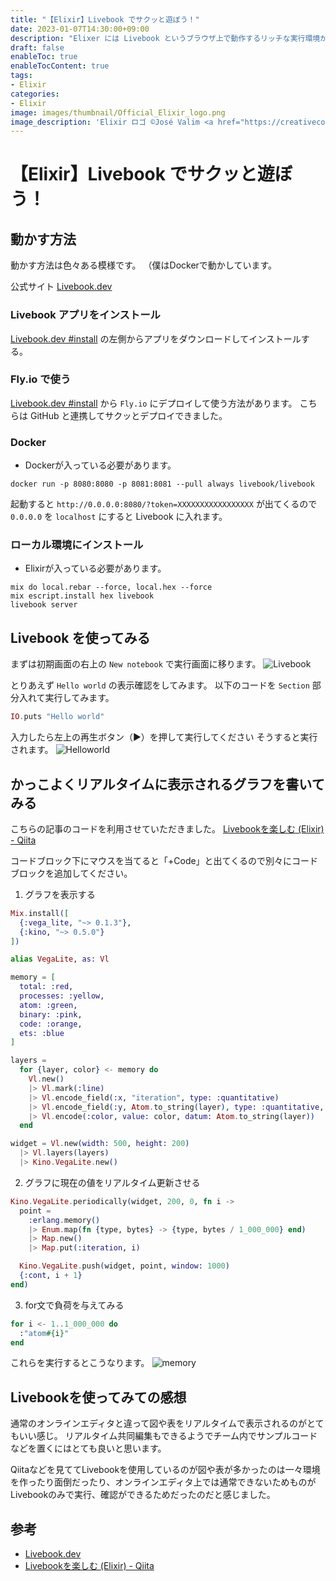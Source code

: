 ```yaml
---
title: "【Elixir】Livebook でサクッと遊ぼう！"
date: 2023-01-07T14:30:00+09:00
description: "Elixer には Livebook というブラウザ上で動作するリッチな実行環境があります。今回はそれを使ってみます。"
draft: false
enableToc: true
enableTocContent: true
tags: 
- Elixir
categories: 
- Elixir
image: images/thumbnail/Official_Elixir_logo.png
image_description: 'Elixir ロゴ ©José Valim <a href="https://creativecommons.org/licenses/by-sa/4.0" target="_blank" rel="nofollow noopener">CC 表示-継承 4.0</a>'
---
```


# 【Elixir】Livebook でサクッと遊ぼう！

## 動かす方法
動かす方法は色々ある模様です。
（僕はDockerで動かしています。

公式サイト <a href="https://livebook.dev/" target="_blank" rel="nofollow noopener">Livebook.dev</a>

### Livebook アプリをインストール
<a href="https://livebook.dev/#install" target="_blank" rel="nofollow noopener">Livebook.dev #install</a> の左側からアプリをダウンロードしてインストールする。

### Fly.io で使う
<a href="https://livebook.dev/#install" target="_blank" rel="nofollow noopener">Livebook.dev #install</a> から `Fly.io` にデプロイして使う方法があります。
こちらは GitHub と連携してサクッとデプロイできました。

### Docker
* Dockerが入っている必要があります。
```
docker run -p 8080:8080 -p 8081:8081 --pull always livebook/livebook
```

起動すると `http://0.0.0.0:8080/?token=XXXXXXXXXXXXXXXXX` が出てくるので `0.0.0.0` を `localhost` にすると Livebook に入れます。

### ローカル環境にインストール
* Elixirが入っている必要があります。
```
mix do local.rebar --force, local.hex --force
mix escript.install hex livebook
livebook server
```

## Livebook を使ってみる
まずは初期画面の右上の `New notebook` で実行画面に移ります。
![Livebook](/tech/2023/01/07/elixir-livebook/Livebook.png "Livebook") 

とりあえず `Hello world` の表示確認をしてみます。
以下のコードを `Section` 部分入れて実行してみます。
```exs
IO.puts "Hello world"
```

入力したら左上の再生ボタン（▶）を押して実行してください
そうすると実行されます。
![Helloworld](/tech/2023/01/07/elixir-livebook/Helloworld.png "Helloworld") 

## かっこよくリアルタイムに表示されるグラフを書いてみる
こちらの記事のコードを利用させていただきました。
<a href="https://qiita.com/torifukukaiou/items/223ad0fe1aa67a9fb151" target="_blank" rel="nofollow noopener">Livebookを楽しむ (Elixir) - Qiita</a>

コードブロック下にマウスを当てると「+Code」と出てくるので別々にコードブロックを追加してください。

1. グラフを表示する
```exs
Mix.install([
  {:vega_lite, "~> 0.1.3"},
  {:kino, "~> 0.5.0"}
])

alias VegaLite, as: Vl

memory = [
  total: :red,
  processes: :yellow,
  atom: :green,
  binary: :pink,
  code: :orange,
  ets: :blue
]

layers = 
  for {layer, color} <- memory do
    Vl.new()
    |> Vl.mark(:line)
    |> Vl.encode_field(:x, "iteration", type: :quantitative)
    |> Vl.encode_field(:y, Atom.to_string(layer), type: :quantitative, title: "Memory usage (MB)")
    |> Vl.encode(:color, value: color, datum: Atom.to_string(layer))
  end

widget = Vl.new(width: 500, height: 200)
  |> Vl.layers(layers)
  |> Kino.VegaLite.new()
```

2. グラフに現在の値をリアルタイム更新させる
```exs
Kino.VegaLite.periodically(widget, 200, 0, fn i ->
  point =
    :erlang.memory()
    |> Enum.map(fn {type, bytes} -> {type, bytes / 1_000_000} end)
    |> Map.new()
    |> Map.put(:iteration, i)

  Kino.VegaLite.push(widget, point, window: 1000)
  {:cont, i + 1}
end)
```

3. for文で負荷を与えてみる
```exs
for i <- 1..1_000_000 do
  :"atom#{i}"
end
```

これらを実行するとこうなります。
![memory](/tech/2023/01/07/elixir-livebook/memory.gif "memory") 

## Livebookを使ってみての感想
通常のオンラインエディタと違って図や表をリアルタイムで表示されるのがとてもいい感じ。
リアルタイム共同編集もできるようでチーム内でサンプルコードなどを置くにはとても良いと思います。

Qiitaなどを見ててLivebookを使用しているのが図や表が多かったのは一々環境を作ったり面倒だったり、オンラインエディタ上では通常できないためものがLivebookのみで実行、確認ができるためだったのだと感じました。

## 参考
* <a href="https://livebook.dev/" target="_blank" rel="nofollow noopener">Livebook.dev</a>
* <a href="https://qiita.com/torifukukaiou/items/223ad0fe1aa67a9fb151" target="_blank" rel="nofollow noopener">Livebookを楽しむ (Elixir) - Qiita</a>

